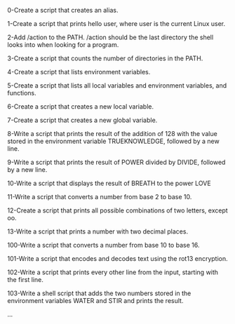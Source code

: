 0-Create a script that creates an alias.

1-Create a script that prints hello user, where user is the current Linux user.

2-Add /action to the PATH. /action should be the last directory the shell looks into when looking for a program.

3-Create a script that counts the number of directories in the PATH.

4-Create a script that lists environment variables.

5-Create a script that lists all local variables and environment variables, and functions.

6-Create a script that creates a new local variable.

7-Create a script that creates a new global variable.

8-Write a script that prints the result of the addition of 128 with the value stored in the environment variable TRUEKNOWLEDGE, followed by a new line.

9-Write a script that prints the result of POWER divided by DIVIDE, followed by a new line.

10-Write a script that displays the result of BREATH to the power LOVE

11-Write a script that converts a number from base 2 to base 10.

12-Create a script that prints all possible combinations of two letters, except oo.

13-Write a script that prints a number with two decimal places.

100-Write a script that converts a number from base 10 to base 16.

101-Write a script that encodes and decodes text using the rot13 encryption.

102-Write a script that prints every other line from the input, starting with the first line.

103-Write a shell script that adds the two numbers stored in the environment variables WATER and STIR and prints the result.

...
